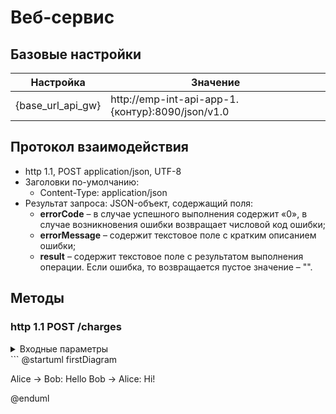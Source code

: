 # Веб-сервис
## Базовые настройки
 Настройка  | Значение
  ------------- | -------------
  {base_url_api_gw}  | 	http://emp-int-api-app-1.{контур}:8090/json/v1.0
## Протокол взаимодействия
 * http 1.1, POST application/json, UTF-8
 * Заголовки по-умолчанию:
   * Content-Type: application/json
 * Результат запроса: JSON-объект, содержащий поля:
   * **errorCode** – в случае успешного выполнения содержит «0», в случае возникновения ошибки возвращает числовой код ошибки;
   * **errorMessage** – содержит текстовое поле с кратким описанием ошибки;
   * **result** – содержит текстовое поле с результатом выполнения операции. Если ошибка, то возвращается пустое значение – "". 
## Методы
### http 1.1 POST /charges
<details>
<summary>Входные параметры</summary>

  Наименование  | Обязательность | Тип данных | Формат данных | Комментарий
  ------------- | ------------- | ------------- | ------------- | -------------
 payerIdList | + | array of payerIdList	|  | Список идентификаторов плательщика
 ------------- | ------------- | ------------- | ------------- | -------------
 ------------- | ------------- | ------------- | ------------- | -------------
 ------------- | ------------- | ------------- | ------------- | -------------

</details>
```
@startuml firstDiagram

Alice -> Bob: Hello
Bob -> Alice: Hi!
		
@enduml
```
